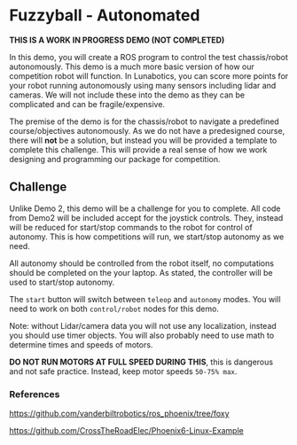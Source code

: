 # Fuzzyball - Autonomated

**THIS IS A WORK IN PROGRESS DEMO (NOT COMPLETED)**

In this demo, you will create a ROS program to control the test chassis/robot autonomously. This demo is a much more basic version of how our competition robot will function. In Lunabotics, you can score more points for your robot running autonomously using many sensors including lidar and cameras. We will not include these into the demo as they can be complicated and can be fragile/expensive.

The premise of the demo is for the chassis/robot to navigate a predefined course/objectives autonomously. As we do not have a predesigned course, there will **not** be a solution, but instead you will be provided a template to complete this challenge. This will provide a real sense of how we work designing and programming our package for competition.

## Challenge
Unlike Demo 2, this demo will be a challenge for you to complete. All code from Demo2 will be included accept for the joystick controls. They, instead will be reduced for start/stop commands to the robot for control of autonomy. This is how competitions will run, we start/stop autonomy as we need.

All autonomy should be controlled from the robot itself, no computations should be completed on the your laptop. As stated, the controller will be used to start/stop autonomy.

The `start` button will switch between `teleop` and `autonomy` modes. You will need to work on both `control/robot` nodes for this demo.

Note: without Lidar/camera data you will not use any localization, instead you should use timer objects. You will also probably need to use math to determine times and speeds of motors.

**DO NOT RUN MOTORS AT FULL SPEED DURING THIS**, this is dangerous and not safe practice. Instead, keep motor speeds `50-75% max`.

### References
https://github.com/vanderbiltrobotics/ros_phoenix/tree/foxy

https://github.com/CrossTheRoadElec/Phoenix6-Linux-Example